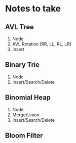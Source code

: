 # Notes to take

## AVL Tree

1. Node
2. AVL Rotation (RR, LL, RL, LR)
3. Insert

## Binary Trie

1. Node
2. Insert/Search/Delete

## Binomial Heap

1. Node
2. Merge/Union
3. Insert/Search/Delete

## Bloom Filter
